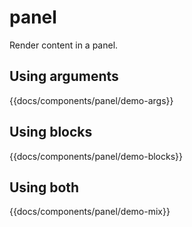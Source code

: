 # panel

Render content in a panel.

## Using arguments
{{docs/components/panel/demo-args}}

## Using blocks
{{docs/components/panel/demo-blocks}}

## Using both
{{docs/components/panel/demo-mix}}

